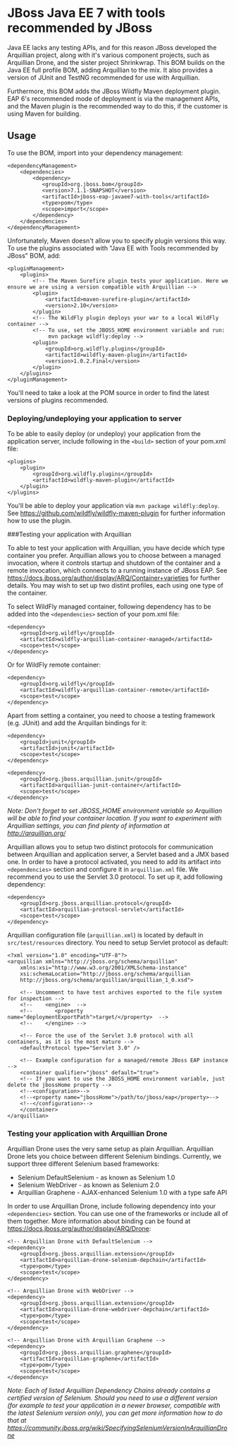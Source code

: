 JBoss Java EE 7 with tools recommended by JBoss
===============================================

Java EE lacks any testing APIs, and for this reason JBoss developed the Arquillian project, along with it's various component projects, such as Arquillian Drone, and the sister project Shrinkwrap. This BOM builds on the Java EE full profile BOM, adding Arquillian to the mix. It also provides a version of JUnit and TestNG recommended for use with Arquillian.
 
Furthermore, this BOM adds the JBoss Wildfly Maven deployment plugin. EAP 6's recommended mode of deployment is via the management APIs, and the Maven plugin is the recommended way to do this, if the customer is using Maven for building.
 
Usage
-----

To use the BOM, import into your dependency management:

    <dependencyManagement>
        <dependencies>
            <dependency>
               <groupId>org.jboss.bom</groupId>
               <version>7.1.1-SNAPSHOT</version>
               <artifactId>jboss-eap-javaee7-with-tools</artifactId>
               <type>pom</type>
               <scope>import</scope>
            </dependency>
        </dependencies>
    </dependencyManagement>

Unfortunately, Maven doesn't allow you to specify plugin versions this way. To use the plugins associated with "Java EE with Tools recommended by JBoss" BOM, add:

    <pluginManagement>
        <plugins>
            <!-- The Maven Surefire plugin tests your application. Here we ensure we are using a version compatible with Arquillian -->
            <plugin>
                <artifactId>maven-surefire-plugin</artifactId>
                <version>2.10</version>
            </plugin>
            <!-- The WildFly plugin deploys your war to a local WildFly container -->
            <!-- To use, set the JBOSS_HOME environment variable and run:
                 mvn package wildfly:deploy -->
            <plugin>
                <groupId>org.wildfly.plugins</groupId>
                <artifactId>wildfly-maven-plugin</artifactId>
                <version>1.0.2.Final</version>
            </plugin>
        </plugins>
    </pluginManagement>

You'll need to take a look at the POM source in order to find the latest versions of plugins recommended.


### Deploying/undeploying your application to server

To be able to easily deploy (or undeploy) your application from the application server, include following in the ``<build>`` section of your pom.xml file:
	
    <plugins>
        <plugin>
            <groupId>org.wildfly.plugins</groupId>
            <artifactId>wildfly-maven-plugin</artifactId>
        </plugin>
    </plugins>
    
You'll be able to deploy your application via `mvn package wildfly:deploy`. See <https://github.com/wildfly/wildfly-maven-plugin> for further information how to use the plugin.
	
###Testing your application with Arquillian

To able to test your application with Arquillian, you have decide which type container you prefer. Arquillian allows you to choose 
between a managed invocation, where it controls startup and shutdown of the container and a remote invocation, which connects to a running instance of JBoss EAP.
See <https://docs.jboss.org/author/display/ARQ/Container+varieties> for further details. You may wish to set up two distint profiles, each using one type of
the container.
 	
To select WildFly managed container, following dependency has to be added into the `<dependencies>` section of your pom.xml file:
	
    <dependency>
        <groupId>org.wildfly</groupId>
        <artifactId>wildfly-arquillian-container-managed</artifactId>
        <scope>test</scope>
    </dependency>
	
Or for WildFly remote container:

    <dependency>
        <groupId>org.wildfly</groupId>
        <artifactId>wildfly-arquillian-container-remote</artifactId>
        <scope>test</scope>
    </dependency>
    
Apart from setting a container, you need to choose a testing framework (e.g. JUnit) and add the Arquillan bindings for it:

    <dependency>
        <groupId>junit</groupId>
        <artifactId>junit</artifactId>
        <scope>test</scope>
    </dependency>

    <dependency>
        <groupId>org.jboss.arquillian.junit</groupId>
        <artifactId>arquillian-junit-container</artifactId>
        <scope>test</scope>
    </dependency>

*Note: Don't forget to set JBOSS_HOME environment variable so Arquillian will be able to find your container location.
If you want to experiment with Arquillian settings, you can find plenty of information at <http://arquillian.org/>*

Arquillian allows you to setup two distinct protocols for communication between Arquillian and application server, a Servlet
based and a JMX based one. In order to have a protocol activated, you need to add its artifact into `<dependencies>` section and configure
it in `arquillian.xml` file. We recommend you to use the Servlet 3.0 protocol. To set up it, add following dependency:

    <dependency>
        <groupId>org.jboss.arquillian.protocol</groupId>
        <artifactId>arquillian-protocol-servlet</artifactId>
        <scope>test</scope>
    </dependency>

Arquillian configuration file (`arquillian.xml`) is located by default in `src/test/resources` directory. You need to setup
Servlet protocol as default:

    <?xml version="1.0" encoding="UTF-8"?>
    <arquillian xmlns="http://jboss.org/schema/arquillian"
        xmlns:xsi="http://www.w3.org/2001/XMLSchema-instance"
        xsi:schemaLocation="http://jboss.org/schema/arquillian
        http://jboss.org/schema/arquillian/arquillian_1_0.xsd">

        <!-- Uncomment to have test archives exported to the file system for inspection -->
        <!--    <engine>  -->
        <!--       <property name="deploymentExportPath">target/</property>  -->
        <!--    </engine> -->

        <!-- Force the use of the Servlet 3.0 protocol with all containers, as it is the most mature -->
        <defaultProtocol type="Servlet 3.0" />

        <!-- Example configuration for a managed/remote JBoss EAP instance -->
        <container qualifier="jboss" default="true">
        <!-- If you want to use the JBOSS_HOME environment variable, just delete the jbossHome property -->
        <!--<configuration>-->
        <!--<property name="jbossHome">/path/to/jboss/eap</property>-->
        <!--</configuration>-->
        </container>
    </arquillian>


### Testing your application with Arquillian Drone

Arquillian Drone uses the very same setup as plain Arquillian. Arquillian Drone lets you choice between different Selenium bindings.
Currently, we support three different Selenium based frameworks:
    
* Selenium DefaultSelenium - as known as Selenium 1.0
* Selenium WebDriver - as known as Selenium 2.0
* Arquillian Graphene - AJAX-enhanced Selenium 1.0 with a type safe API

In order to use Arquillian Drone, include following dependency into your ``<dependencies>`` section. You can use one of the
frameworks or include all of them together. More information about binding can be found at <https://docs.jboss.org/author/display/ARQ/Drone>:

    <!-- Arquillian Drone with DefaultSelenium -->
    <dependency>
        <groupId>org.jboss.arquillian.extension</groupId>
        <artifactId>arquillian-drone-selenium-depchain</artifactId>
        <type>pom</type>
        <scope>test</scope>
    </dependency>

    <!-- Arquillian Drone with WebDriver -->
    <dependency>
        <groupId>org.jboss.arquillian.extension</groupId>
        <artifactId>arquillian-drone-webdriver-depchain</artifactId>
        <type>pom</type>
        <scope>test</scope>
    </dependency>

    <!-- Arquillian Drone with Arquillian Graphene -->
    <dependency>
        <groupId>org.jboss.arquillian.graphene</groupId>
        <artifactId>arquillian-graphene</artifactId>
        <type>pom</type>
        <scope>test</scope>
    </dependency>

*Note: Each of listed Arquillian Dependency Chains already contains a certified version of Selenium. Should you need to use a different version (for example to test your 
application in a newer browser, compatible with the latest Selenium version only), you can get more information how to do that
at <https://community.jboss.org/wiki/SpecifyingSeleniumVersionInArquillianDrone>*

